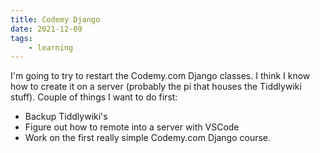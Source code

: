 ```yaml
---
title: Codemy Django
date: 2021-12-09
tags:
    - learning
---
```

I'm going to try to restart the Codemy.com Django classes. I think I know how to
create it on a server (probably the pi that houses the Tiddlywiki stuff). Couple of
things I want to do first:

* Backup Tiddlywiki's
* Figure out how to remote into a server with VSCode
* Work on the first really simple Codemy.com Django course.
